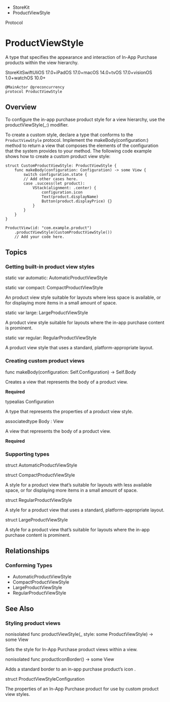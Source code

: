 

- StoreKit
-  ProductViewStyle 

Protocol

# ProductViewStyle

A type that specifies the appearance and interaction of In-App Purchase products within the view hierarchy.

StoreKitSwiftUIiOS 17.0+iPadOS 17.0+macOS 14.0+tvOS 17.0+visionOS 1.0+watchOS 10.0+

``` source
@MainActor @preconcurrency
protocol ProductViewStyle
```

## Overview

To configure the in-app purchase product style for a view hierarchy, use the productViewStyle(_:) modifier.

To create a custom style, declare a type that conforms to the `ProductViewStyle` protocol. Implement the makeBody(configuration:) method to return a view that composes the elements of the configuration that the system provides to your method. The following code example shows how to create a custom product view style:

```
struct CustomProductViewStyle: ProductViewStyle {
    func makeBody(configuration: Configuration) -> some View {
        switch configuration.state {
        // Add other cases here.
        case .success(let product):
            VStack(alignment: .center) {
                configuration.icon
                Text(product.displayName)
                Button(product.displayPrice) {}
            }
        }
    }
}

ProductView(id: "com.example.product")
    .productViewStyle(CustomProductViewStyle())
    // Add your code here.
```

## Topics

### Getting built-in product view styles

static var automatic: AutomaticProductViewStyle

static var compact: CompactProductViewStyle

An product view style suitable for layouts where less space is available, or for displaying more items in a small amount of space.

static var large: LargeProductViewStyle

A product view style suitable for layouts where the in-app purchase content is prominent.

static var regular: RegularProductViewStyle

A product view style that uses a standard, platform-appropriate layout.

### Creating custom product views

func makeBody(configuration: Self.Configuration) -> Self.Body

Creates a view that represents the body of a product view.

**Required**

typealias Configuration

A type that represents the properties of a product view style.

associatedtype Body : View

A view that represents the body of a product view.

**Required**

### Supporting types

struct AutomaticProductViewStyle

struct CompactProductViewStyle

A style for a product view that’s suitable for layouts with less available space, or for displaying more items in a small amount of space.

struct RegularProductViewStyle

A style for a product view that uses a standard, platform-appropriate layout.

struct LargeProductViewStyle

A style for a product view that’s suitable for layouts where the in-app purchase content is prominent.

## Relationships

### Conforming Types

- AutomaticProductViewStyle
- CompactProductViewStyle
- LargeProductViewStyle
- RegularProductViewStyle

## See Also

### Styling product views

nonisolated func productViewStyle(_ style: some ProductViewStyle) -> some View 

Sets the style for In-App Purchase product views within a view.

nonisolated func productIconBorder() -> some View 

Adds a standard border to an in-app purchase product’s icon .

struct ProductViewStyleConfiguration

The properties of an In-App Purchase product for use by custom product view styles.

